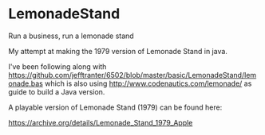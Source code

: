 # LemonadeStand
Run a business, run a lemonade stand

My attempt at making the 1979 version of Lemonade Stand in java.

I've been following along with
https://github.com/jefftranter/6502/blob/master/basic/LemonadeStand/lemonade.bas
which is also using
http://www.codenautics.com/lemonade/
as guide to build a Java version.

A playable version of Lemonade Stand (1979) can be found here:

https://archive.org/details/Lemonade_Stand_1979_Apple
